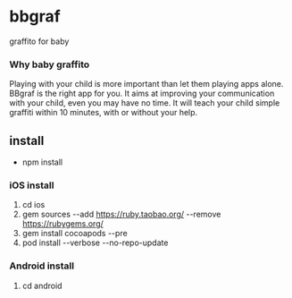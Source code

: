 # bbgraf
graffito for baby

### Why baby graffito
Playing with your child is more important than let them playing apps alone. BBgraf is the right app for you. It aims at improving your communication with your child, even you may have no time. It will teach your child simple graffiti within 10 minutes, with or without your help.


## install
* npm install

### iOS install
1. cd ios
2. gem sources --add https://ruby.taobao.org/ --remove https://rubygems.org/
3. gem install cocoapods --pre
4. pod install --verbose --no-repo-update


### Android install
1. cd android
